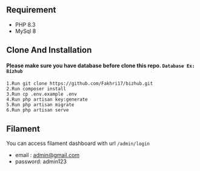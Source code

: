 ## Requirement

- PHP 8.3
- MySql 8

## Clone And Installation

#### Please make sure you have database before clone this repo. `Database Ex: Bizhub`

```
1.Run git clone https://github.com/Fakhri17/bizhub.git
2.Run composer install
3.Run cp .env.example .env
4.Run php artisan key:generate
5.Run php artisan migrate
6.Run php artisan serve
```

## Filament

You can access filament dashboard with url `/admin/login`

- email : admin@gmail.com
- password: admin123
